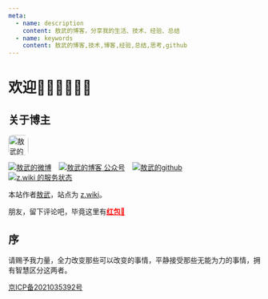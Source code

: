 ```yaml
---
meta:
  - name: description
    content: 敖武的博客，分享我的生活、技术、经验、总结
  - name: keywords
    content: 敖武的博客,技术,博客,经验,总结,思考,github
---
```

# 欢迎👏🏻👏🏻👏🏻

## 关于博主

<p>
  <img title="敖武的头像" alt="敖武的头像" src="https://z.wiki/autoupload/2022-05-09/fa4355da3640453380d18ce97f4ce98e.IMG_7223.JPG" style="width: 40px;height: 40px; border-radius: 8px;">
</p>

<style>
.links {
  flex-wrap: wrap;
}
.links > a {
  margin-right: 15px;
  flex-shrink: 0;
}
</style>


<div class="links" style="display: flex;">
  <a target="_blank" href="https://weibo.com/u/2558497932"><img src="https://z.wiki/shieldio/weibo.svg" title="敖武的微博" /></a>
  <a target="_blank" href="https://1.z.wiki/autoupload/20240706/RZ8W/1692X3058/image.png"><img src="https://z.wiki/autoupload/20231209/rt4Z.%E5%BE%AE%E4%BF%A1-%E5%85%AC%E4%BC%97%E5%8F%B7-0ac261.svg" title="敖武的博客 公众号" /></a>
  <a target="_blank" href="https://github.com/yihuaxiang"><img src="https://z.wiki/shieldio/github.svg" title="敖武的github" /></a>
  <a target="_blank" href="https://stats.uptimerobot.com/jM7p3TY1ng"><img src="https://z.wiki/shieldio/uptime.svg" title="z.wiki 的服务状态" /></a>
</div>

本站作者[敖武](https://z.wiki)，站点为 [z.wiki](https://z.wiki)。


朋友，留下评论吧，毕竟这里有<a href="https://8.z.wiki/autoupload/20240606/X4i5/2780X1264/Screenshot_2024-06-06-02-58-36-10_3915bacb930634b7e206116f9dc9486f.jpg" target="_blank" style="color: red;font-weight: bold; text-decoration: underline;">红包🧧</a>


<NaviLinks />

<LastPost :random='true' prefix="" :number="6"/>

<LastComment title="最新评论" prefix="" :number="3"/>


## 序

请赐予我力量，全力改变那些可以改变的事情，平静接受那些无能为力的事情，拥有智慧区分这两者。


[京ICP备2021035392号](https://beian.miit.gov.cn/)
